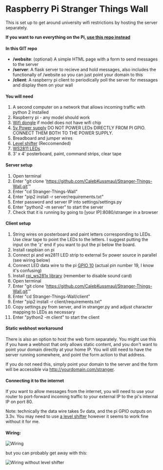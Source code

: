 # Raspberry Pi Stranger Things Wall

This is set up to get around university wifi restrictions by hosting the server separately. 

**If you want to run everything on the Pi, [use this repo instead](https://github.com/CalebKussmaul/Stranger-Things-Integrated)**

#### In this GIT repo 

* **/website**: (optional) A simple HTML page with a form to send messages to the server
* **/server**: A flask server to recieve and hold messages, also includes the functionally of /website so you can just point your domain to this
* **/client**: A raspberry pi client to periodically poll the server for messages and display them on your wall

#### You will need

1. A second computer on a network that allows incoming traffic with python 2 installed
2. Raspberry pi - any model should work
3. [Wifi dongle](https://www.amazon.com/gp/product/B003MTTJOY) if model does not have wifi chip
5. [5v Power supply](https://www.amazon.com/gp/product/B00MHV7576/) DO NOT POWER LEDs DIRECTLY FROM PI GPIO. CONNECT THEM BOTH TO THE POWER SUPPLY.
6. Breadboard and jumper wires 
7. [Level shifter](https://www.amazon.com/gp/product/B00XW2L39K/) (Reccomended)
8. [WS2811 LEDs](https://www.amazon.com/gp/product/B01AG923GI/)
9. 3' x 4' posterboard, paint, command strips, clear tape

#### Server setup

1. Open terminal
2. Enter "git clone 'https://github.com/CalebKussmaul/Stranger-Things-Wall.git'"
3. Enter "cd Stranger-Things-Wall"
4. Enter "pip2 install -r server/requirements.txt"
5. Enter password and server IP into settings/settings.py
6. Enter "python2 -m server" to start the server
7. Check that it is running by going to \[your IP]:8080/stranger in a browser

#### Client setup

1. String wires on posterboard and paint letters corresponding to LEDs. Use clear tape to point the LEDs to the letters. I suggest putting the input on the 'z' end if you want to put the pi below the board. 
2. Install raspbian on pi
3. Connect pi and ws2811 LED strip to external 5v power source in parallel (see wiring below)
4. Connect LED data wire to the pi [GPIO 10](https://www.raspberrypi-spy.co.uk/wp-content/uploads/2012/06/Raspberry-Pi-GPIO-Layout-Model-B-Plus-rotated-2700x900.png) (actual pin number 19, I know it's confusing)
5. Install [rpi_ws281x library](https://github.com/jgarff/rpi_ws281x) (remember to disable sound card)
6. Open terminal
7. Enter "git clone 'https://github.com/CalebKussmaul/Stranger-Things-Wall.git'"
8. Enter "cd Stranger-Things-Wall/client"
9. Enter "pip2 install -r client/requirements.txt"
10. Copy settings.py from server, and in stranger.py and adjust character mapping to LEDs as necessary
11. Enter "python2 -m client" to start the client


#### Static webhost workaround

There is also an option to host the web form separately. You might use this if you have a webhost that only allows static content, and you don't want to point your domain directly at your home IP. You will still need to have the server running somewhere, and point the form action to that address. 

If you do not need this, simply point your domain to the server and the form will be accessible via http://yourdomain.com/stranger. 

#### Connecting it to the internet

If you want to allow messages from the internet, you will need to use your router to port-forward incoming traffic to your external IP to the pi's internal IP on port 80.

Note: technically the data wire takes 5v data, and the pi GPIO outputs on 3.3v. You may need to use [a level shifter](https://www.amazon.com/gp/product/B00XW2L39K/) however it seems to work fine without it for me.

#### Wiring:

![Wiring](https://i.imgur.com/Cjj0dxo.png)

but you can probably get away with this:

![Wiring without level shifter](https://i.imgur.com/Vnqq14C.png)
